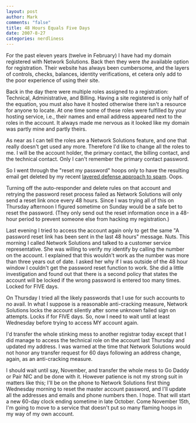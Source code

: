 ```yaml
--- 
layout: post
author: Mark
comments: "false"
title: 48 Hours Equals Five Days
date: 2007-8-27
categories: nerdliness
---
```

For the past eleven years (twelve in February) I have had my domain registered with Network Solutions.  Back then they were <i>the</i> available option for registration.  Their website has always been cumbersome, and the layers of controls, checks, balances, identity verifications, et cetera only add to the poor experience of using their site.

Back in the day there were multiple roles assigned to a registration: Technical, Administrative, and Billing.  Having a site registered is only half of the equation, you must also have it hosted otherwise there isn't a resource for anyone to locate.  At one time some of these roles were fulfilled by your hosting service, i.e., their names and email address appeared next to the roles in the account.  It always made me nervous as it looked like my domain was partly mine and partly theirs.

As near as I can tell the roles are a Network Solutions feature, and one that really doesn't get used any more.  Therefore I'd like to change all the roles to me.  I will be the account holder, the primary contact, the billing contact, and the technical contact.  Only I can't remember the primary contact password.

So I went through the "reset my password" hoops only to have the resulting email get deleted by my recent <a href="http://www.zanshin.net/blogs/001309.html" title="Layered Defense">layered defense approach to spam</a>.  Oops.

Turning off the auto-responder and delete rules on that account and retrying the password reset process failed as Network Solutions will only send a reset link once every 48 hours.  Since I was trying all of this on Thursday afternoon I figured sometime on Sunday would be a safe bet to reset the password.  (They only send out the reset information once in a 48-hour period to prevent someone else from hacking my registration.)

Last evening I tried to access the account again only to get the same "A password reset link has been sent in the last 48 hours" message.  Nuts.  This morning I called Network Solutions and talked to a customer service representative.  She was willing to verify my identify by calling the number on the account.  I explained that this wouldn't work as the number was more than three years out of date.  I asked her why if I was outside of the 48 hour window I couldn't get the password reset function to work.  She did a little investigation and found out that there is a second policy that states the account will be locked if the wrong password is entered too many times.  Locked for FIVE days.

On Thursday I tried all the likely passwords that I use for such accounts to no avail.  In what I suppose is a reasonable anti-cracking measure, Network Solutions locks the account silently after some unknown failed sign on attempts.  Locks if for FIVE days.  So, now I need to wait until at least Wednesday before trying to access MY account again.

I'd transfer the whole stinking mess to another registrar today except that I did manage to access the technical role on the account last Thursday and updated my address.  I was warned at the time that Network Solutions would not honor any transfer request for 60 days following an address change, again, as an anti-cracking measure.

I should wait until say, November, and transfer the whole mess to Go Daddy or Pair NIC and be done with it.  However patience is not my strong suit in matters like this; I'll be on the phone to Network Solutions first thing Wednesday morning to reset the master account password, and I'll update all the addresses and emails and phone numbers then.  I hope.  That will start a new 60-day clock ending sometime in late October.  Come November 15th, I'm going to move to a service that doesn't put so many flaming hoops in my way of my own account.
